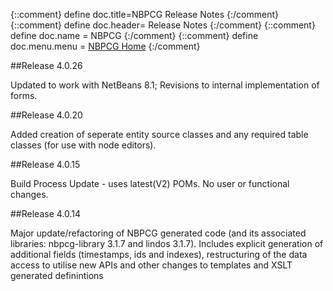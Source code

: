 {::comment} define doc.title=NBPCG Release Notes {:/comment}
{::comment} define doc.header= Release Notes {:/comment}
{::comment} define doc.name = NBPCG {:/comment}
{::comment} define doc.menu.menu = [NBPCG Home](index.html) {:/comment}

##Release 4.0.26

Updated to work with NetBeans 8.1; Revisions to internal implementation of forms.

##Release 4.0.20

Added creation of seperate entity source classes and any required table classes (for use with node editors).

##Release 4.0.15

Build Process Update - uses latest(V2) POMs. No user or functional changes.


##Release 4.0.14

Major update/refactoring of NBPCG generated code (and its associated libraries: nbpcg-library 3.1.7 and lindos 3.1.7).
Includes explicit generation of additional fields (timestamps, ids and indexes), restructuring of the data access to utilise new APIs and other 
changes to templates and XSLT generated definintions

